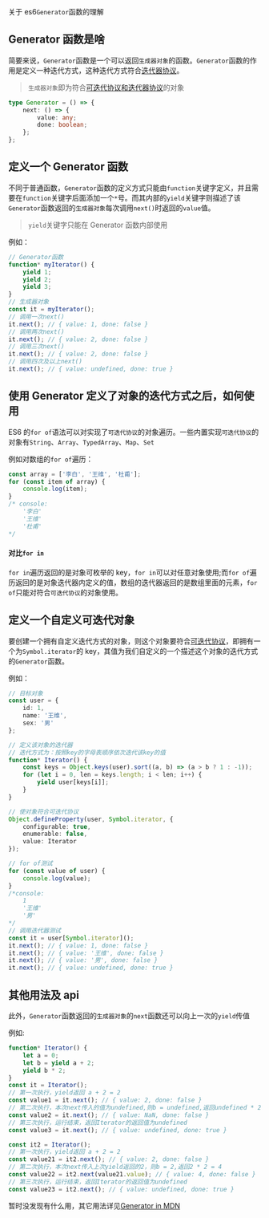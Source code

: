 [tag]: #(es6,Generator,Itereator,javascript)
[preview]: #(start)

关于 es6`Generator`函数的理解

[preview]: #(end)

## Generator 函数是啥

简要来说，`Generator`函数是一个可以返回`生成器对象`的函数。`Generator`函数的作用是定义一种迭代方式，这种迭代方式符合[迭代器协议](https://developer.mozilla.org/zh-CN/docs/Web/JavaScript/Reference/Iteration_protocols#iterable)。

> `生成器对象`即为符合[可迭代协议和迭代器协议](https://developer.mozilla.org/zh-CN/docs/Web/JavaScript/Reference/Iteration_protocols#iterable)的对象

```typescript
type Generator = () => {
    next: () => {
        value: any;
        done: boolean;
    };
};
```

## 定义一个 Generator 函数

不同于普通函数，`Generator`函数的定义方式只能由`function`关键字定义，并且需要在`function`关键字后面添加一个`*`号。而其内部的`yield`关键字则描述了该`Generator`函数返回的`生成器对象`每次调用`next()`时返回的`value`值。

> `yield`关键字只能在 Generator 函数内部使用

例如：

```typescript
// Generator函数
function* myIterator() {
    yield 1;
    yield 2;
    yield 3;
}
// 生成器对象
const it = myIterator();
// 调用一次next()
it.next(); // { value: 1, done: false }
// 调用两次next()
it.next(); // { value: 2, done: false }
// 调用三次next()
it.next(); // { value: 2, done: false }
// 调用四次及以上next()
it.next(); // { value: undefined, done: true }
```

## 使用 Generator 定义了对象的迭代方式之后，如何使用

ES6 的`for of`语法可以对实现了`可迭代协议`的对象遍历。一些内置实现`可迭代协议`的对象有`String`、`Array`、`TypedArray`、`Map`、`Set`

例如对数组的`for of`遍历：

```typescript
const array = ['李白', '王维', '杜甫'];
for (const item of array) {
    console.log(item);
}
/* console:
    '李白'
    '王维'
    '杜甫'
*/
```

#### 对比`for in`

`for in`遍历返回的是对象可枚举的 key，`for in`可以对任意对象使用;而`for of`遍历返回的是对象迭代器内定义的值，数组的迭代器返回的是数组里面的元素，`for of`只能对符合`可迭代协议`的对象使用。

## 定义一个自定义可迭代对象

要创建一个拥有自定义迭代方式的对象，则这个对象要符合[可迭代协议](https://developer.mozilla.org/zh-CN/docs/Web/JavaScript/Reference/Iteration_protocols#iterable)，即拥有一个为`Symbol.iterator`的 key，其值为我们自定义的一个描述这个对象的迭代方式的`Generator`函数。

例如：

```typescript
// 目标对象
const user = {
    id: 1,
    name: '王维',
    sex: '男'
};

// 定义该对象的迭代器
// 迭代方式为：按照key的字母表顺序依次迭代该key的值
function* Iterator() {
    const keys = Object.keys(user).sort((a, b) => (a > b ? 1 : -1));
    for (let i = 0, len = keys.length; i < len; i++) {
        yield user[keys[i]];
    }
}

// 使对象符合可迭代协议
Object.defineProperty(user, Symbol.iterator, {
    configurable: true,
    enumerable: false,
    value: Iterator
});

// for of测试
for (const value of user) {
    console.log(value);
}
/*console:
    1
    '王维'
    '男'
*/
// 调用迭代器测试
const it = user[Symbol.iterator]();
it.next(); // { value: 1, done: false }
it.next(); // { value: '王维', done: false }
it.next(); // { value: '男', done: false }
it.next(); // { value: undefined, done: true }
```

## 其他用法及 api

此外，`Generator`函数返回的`生成器对象`的`next`函数还可以向上一次的`yield`传值

例如:

```typescript
function* Iterator() {
    let a = 0;
    let b = yield a + 2;
    yield b * 2;
}
const it = Iterator();
// 第一次执行，yield返回 a + 2 = 2
const value1 = it.next(); // { value: 2, done: false }
// 第二次执行，本次next传入的值为undefined,则b = undefined,返回undefined * 2 = NaN
const value2 = it.next(); // { value: NaN, done: false }
// 第三次执行，运行结束，返回Iterator的返回值为undefined
const value3 = it.next(); // { value: undefined, done: true }

const it2 = Iterator();
// 第一次执行，yield返回 a + 2 = 2
const value21 = it2.next(); // { value: 2, done: false }
// 第二次执行，本次next传入上次yield返回的2，则b = 2,返回2 * 2 = 4
const value22 = it2.next(value21.value); // { value: 4, done: false }
// 第三次执行，运行结束，返回Iterator的返回值为undefined
const value23 = it2.next(); // { value: undefined, done: true }
```

暂时没发现有什么用，其它用法详见[Generator in MDN](https://developer.mozilla.org/zh-CN/docs/Web/JavaScript/Reference/Global_Objects/Generator)
